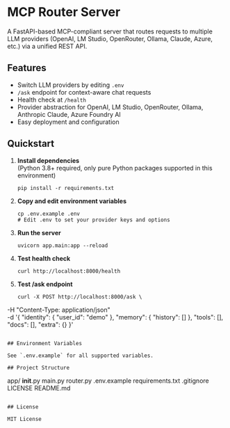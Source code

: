 # MCP Router Server

A FastAPI-based MCP-compliant server that routes requests to multiple LLM providers (OpenAI, LM Studio, OpenRouter, Ollama, Claude, Azure, etc.) via a unified REST API.

## Features

- Switch LLM providers by editing `.env`
- `/ask` endpoint for context-aware chat requests
- Health check at `/health`
- Provider abstraction for OpenAI, LM Studio, OpenRouter, Ollama, Anthropic Claude, Azure Foundry AI
- Easy deployment and configuration

## Quickstart

1. **Install dependencies**  
   (Python 3.8+ required, only pure Python packages supported in this environment)
   ```
   pip install -r requirements.txt
   ```

2. **Copy and edit environment variables**
   ```
   cp .env.example .env
   # Edit .env to set your provider keys and options
   ```

3. **Run the server**
   ```
   uvicorn app.main:app --reload
   ```

4. **Test health check**
   ```
   curl http://localhost:8000/health
   ```

5. **Test /ask endpoint**
   ```
   curl -X POST http://localhost:8000/ask \
  -H "Content-Type: application/json" \
  -d '{
    "identity": { "user_id": "demo" },
    "memory": { "history": [] },
    "tools": [],
    "docs": [],
    "extra": {}
  }'
   ```

## Environment Variables

See `.env.example` for all supported variables.

## Project Structure

```
app/
  __init__.py
  main.py
  router.py
.env.example
requirements.txt
.gitignore
LICENSE
README.md
```

## License

MIT License
